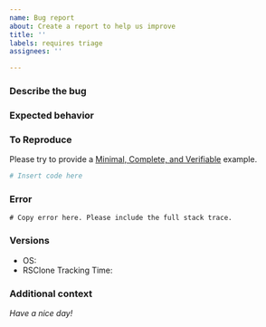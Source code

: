 ```yaml
---
name: Bug report
about: Create a report to help us improve
title: ''
labels: requires triage
assignees: ''

---
```


### Describe the bug

<!-- A clear and concise description of what the bug is. -->

### Expected behavior

<!-- A clear and concise description of what you expected to happen. -->

### To Reproduce

Please try to provide a [Minimal, Complete, and Verifiable][] example.

```python
# Insert code here
```

### Error

```
# Copy error here. Please include the full stack trace.
```

### Versions

  - OS:
  - RSClone Tracking Time:

### Additional context

<!-- Add any other context about the problem here. -->

*Have a nice day!*

[Minimal, Complete, and Verifiable]: http://stackoverflow.com/help/mcve
